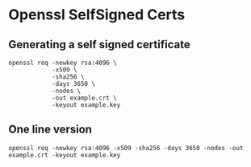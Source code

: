 # Openssl SelfSigned Certs

## Generating a self signed certificate
```
openssl req -newkey rsa:4096 \
            -x509 \
            -sha256 \
            -days 3650 \
            -nodes \
            -out example.crt \
            -keyout example.key
```

## One line version
```
openssl req -newkey rsa:4096 -x509 -sha256 -days 3650 -nodes -out example.crt -keyout example.key
```
